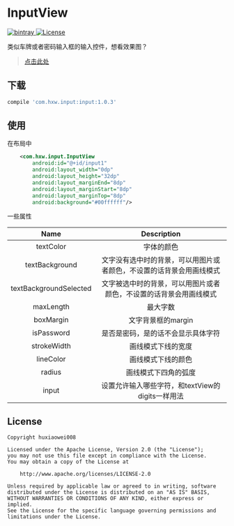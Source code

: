# InputView
[![bintray](https://api.bintray.com/packages/huxiaowei008/maven/InputView/images/download.svg) ](https://bintray.com/huxiaowei008/maven/InputView/_latestVersion)
[![License](http://img.shields.io/badge/License-Apache%202.0-blue.svg?style=flat-square) ](http://www.apache.org/licenses/LICENSE-2.0)

类似车牌或者密码输入框的输入控件，想看效果图？
>[点击此处](http://www.jianshu.com/p/6155cf8ae080)

## 下载
```gradle
compile 'com.hxw.input:input:1.0.3'
```

## 使用
在布局中
```xml
    <com.hxw.input.InputView
        android:id="@+id/input1"
        android:layout_width="0dp"
        android:layout_height="32dp"
        android:layout_marginEnd="8dp"
        android:layout_marginStart="8dp"
        android:layout_marginTop="8dp"
        android:background="#00ffffff"/>
```
一些属性

| Name | Description |
|:----:|:-----------:|
| textColor | 字体的颜色 |
| textBackground | 文字没有选中时的背景，可以用图片或者颜色，不设置的话背景会用画线模式|
| textBackgroundSelected | 文字被选中时的背景，可以用图片或者颜色，不设置的话背景会用画线模式 |
| maxLength | 最大字数 |
| boxMargin | 文字背景框的margin |
| isPassword | 是否是密码，是的话不会显示具体字符 |
| strokeWidth | 画线模式下线的宽度 |
| lineColor | 画线模式下线的颜色 |
| radius | 画线模式下四角的弧度 |
| input | 设置允许输入哪些字符，和textView的digits一样用法 |

## License
```
Copyright huxiaowei008

Licensed under the Apache License, Version 2.0 (the "License");
you may not use this file except in compliance with the License.
You may obtain a copy of the License at

    http://www.apache.org/licenses/LICENSE-2.0

Unless required by applicable law or agreed to in writing, software
distributed under the License is distributed on an "AS IS" BASIS,
WITHOUT WARRANTIES OR CONDITIONS OF ANY KIND, either express or implied.
See the License for the specific language governing permissions and
limitations under the License.
```